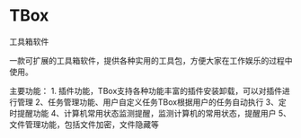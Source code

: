 # TBox
工具箱软件

一款可扩展的工具箱软件，提供各种实用的工具包，方便大家在工作娱乐的过程中使用。

主要功能：
    1. 插件功能，TBox支持各种功能丰富的插件安装卸载，可以对插件进行管理
    2、任务管理功能、用户自定义任务TBox根据用户的任务自动执行
    3、定时提醒功能
    4、计算机常用状态监测提醒，监测计算机的常用状态，提醒用户
    5、文件管理功能，包括文件加密，文件隐藏等
    
